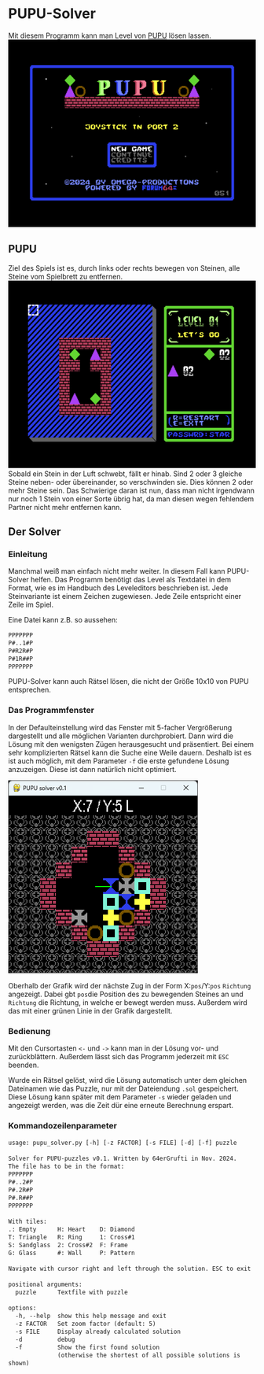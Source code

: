 PUPU-Solver
===========
Mit diesem Programm kann man Level von [PUPU](http://sorceress.bplaced.net/tsb.htm) lösen lassen.
![PUPU](image/pupu.png)

## PUPU

Ziel des Spiels ist es, durch links oder rechts bewegen von Steinen, alle Steine vom Spielbrett zu entfernen.
![LEVEL1](image/level1.png)
Sobald ein Stein in der Luft schwebt, fällt er hinab. Sind 2 oder 3 gleiche Steine neben- oder übereinander, so
verschwinden sie. Dies können 2 oder mehr Steine sein. Das Schwierige daran ist nun, dass man nicht irgendwann nur noch
1 Stein von einer Sorte übrig hat, da man diesen wegen fehlendem Partner nicht mehr entfernen kann.

## Der Solver

### Einleitung

Manchmal weiß man einfach nicht mehr weiter. In diesem Fall kann PUPU-Solver helfen. Das Programm benötigt das Level
als Textdatei in dem Format, wie es im Handbuch des Leveleditors beschrieben ist. Jede Steinvariante ist einem Zeichen
zugewiesen. Jede Zeile entspricht einer Zeile im Spiel.

Eine Datei kann z.B. so aussehen:
```
PPPPPPP
P#..1#P
P#R2R#P
P#1R##P
PPPPPPP
```
PUPU-Solver kann auch Rätsel lösen, die nicht der Größe 10x10 von PUPU entsprechen.

### Das Programmfenster

In der Defaulteinstellung wird das Fenster mit 5-facher Vergrößerung dargestellt und alle möglichen Varianten
durchprobiert. Dann wird die Lösung mit den wenigsten Zügen herausgesucht und präsentiert. Bei einem sehr komplizierten
Rätsel kann die Suche eine Weile dauern. Deshalb ist es ist auch möglich, mit dem Parameter `-f` die erste gefundene
Lösung anzuzeigen. Diese ist dann natürlich nicht optimiert.

![PUPU-Solver](image/solver.png)

Oberhalb der Grafik wird der nächste Zug in der Form X:`pos`/Y:`pos` `Richtung` angezeigt. Dabei gbt `pos`die Position
des zu bewegenden Steines an und `Richtung` die Richtung, in welche er bewegt werden muss. Außerdem wird das mit einer
grünen Linie in der Grafik dargestellt.

### Bedienung

Mit den Cursortasten `<-` und `->` kann man in der Lösung vor- und zurückblättern. Außerdem lässt sich das Programm
jederzeit mit `ESC` beenden.

Wurde ein Rätsel gelöst, wird die Lösung automatisch unter dem gleichen Dateinamen wie das Puzzle, nur mit der
Dateiendung `.sol` gespeichert. Diese Lösung kann später mit dem Parameter `-s` wieder geladen und angezeigt werden,
was die Zeit dür eine erneute Berechnung erspart. 

### Kommandozeilenparameter

```
usage: pupu_solver.py [-h] [-z FACTOR] [-s FILE] [-d] [-f] puzzle

Solver for PUPU-puzzles v0.1. Written by 64erGrufti in Nov. 2024.
The file has to be in the format:
PPPPPPP
P#..2#P
P#.2R#P
P#.R##P
PPPPPPP

With tiles:
.: Empty      H: Heart    D: Diamond
T: Triangle   R: Ring     1: Cross#1
S: Sandglass  2: Cross#2  F: Frame
G: Glass      #: Wall     P: Pattern

Navigate with cursor right and left through the solution. ESC to exit

positional arguments:
  puzzle      Textfile with puzzle

options:
  -h, --help  show this help message and exit
  -z FACTOR   Set zoom factor (default: 5)
  -s FILE     Display already calculated solution
  -d          debug
  -f          Show the first found solution
              (otherwise the shortest of all possible solutions is shown)
```

